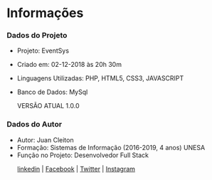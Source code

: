 # Informações

### Dados do Projeto

- Projeto: EventSys
- Criado em: 02-12-2018 às 20h 30m
- Linguagens Utilizadas: PHP, HTML5, CSS3, JAVASCRIPT
- Banco de Dados: MySql

	VERSÃO ATUAL 1.0.0

### Dados do Autor

- Autor: Juan Cleiton
- Formação: Sistemas de Informação (2016-2019, 4 anos) UNESA
- Função no Projeto: Desenvolvedor Full Stack
	<p>
		<a href="https://linkedin.com/in/juancleiton30">linkedin</a> |
		<a href="https://www.facebook.com/juancleiton30"> Facebook</a> |
		<a href="https://twitter.com/juancleiton30"> Twitter</a> |
		<a href="https://www.instagram.com/juan_cleiton30/"> Instagram </a>
	</p>